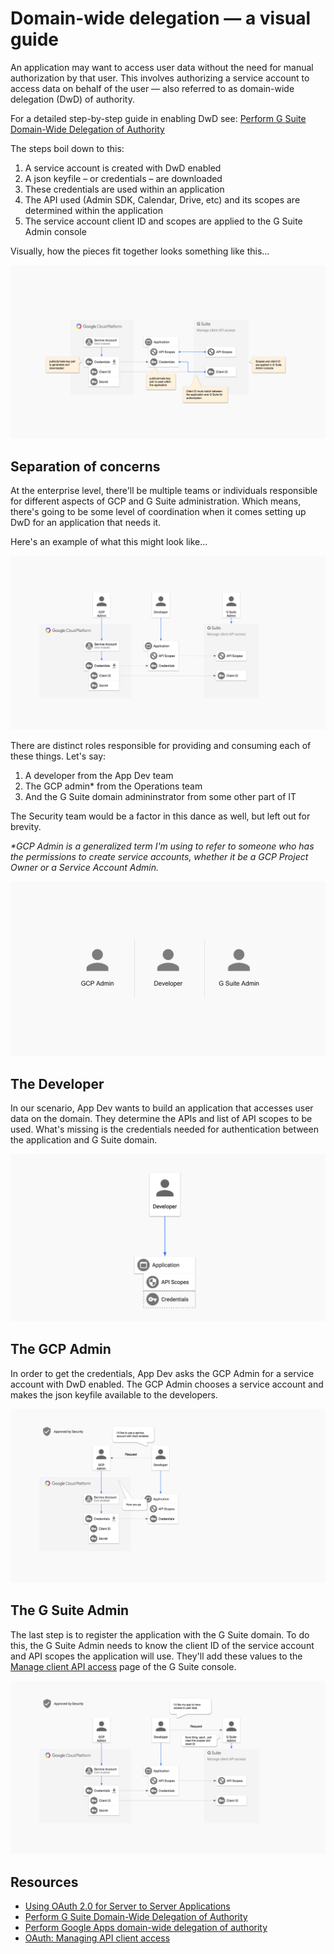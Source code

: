 # Domain-wide delegation — a visual guide

An application may want to access user data without the need for manual authorization by that user. This involves authorizing a service account to access data on behalf of the user — also referred to as domain-wide delegation (DwD) of authority.

For a detailed step-by-step guide in enabling DwD see: [Perform G Suite Domain-Wide Delegation of Authority](https://developers.google.com/admin-sdk/directory/v1/guides/delegation)

The steps boil down to this:

1. A service account is created with DwD enabled
2. A json keyfile – or credentials – are downloaded
3. These credentials are used within an application
4. The API used (Admin SDK, Calendar, Drive, etc) and its scopes are determined within the application
5. The service account client ID and scopes are applied to the G Suite Admin console

Visually, how the pieces fit together looks something like this...

![overview]

## Separation of concerns

At the enterprise level, there'll be multiple teams or individuals responsible for different aspects of GCP and G Suite administration. Which means, there's going to be some level of coordination when it comes setting up DwD for an application that needs it.

Here's an example of what this might look like...

![complete]

There are distinct roles responsible for providing and consuming each of these things. Let's say: 

1. A developer from the App Dev team
2. The GCP admin* from the Operations team
3. And the G Suite domain admininstrator from some other part of IT

The Security team would be a factor in this dance as well, but left out for brevity.

_*GCP Admin is a generalized term I'm using to refer to someone who has the permissions to create service accounts, whether it be a GCP Project Owner or a Service Account Admin._

![roles]

## The Developer

In our scenario, App Dev wants to build an application that accesses user data on the domain. They determine the APIs and list of API scopes to be used. What's missing is the credentials needed for authentication between the application and G Suite domain. 

![app-scopes]

## The GCP Admin

In order to get the credentials, App Dev asks the GCP Admin for a service account with DwD enabled. The GCP Admin chooses a service account and makes the json keyfile available to the developers.

![service-account-request]

## The G Suite Admin

The last step is to register the application with the G Suite domain. To do this, the G Suite Admin needs to know the client ID of the service account and API scopes the application will use. They'll add these values to the [Manage client API access](https://support.google.com/a/answer/162106?hl=en) page of the G Suite console.

![gsuite-admin]

## Resources
* [Using OAuth 2.0 for Server to Server Applications](https://developers.google.com/identity/protocols/OAuth2ServiceAccount)
* [Perform G Suite Domain-Wide Delegation of Authority](https://developers.google.com/admin-sdk/directory/v1/guides/delegation)
* [Perform Google Apps domain-wide delegation of authority](https://developers.google.com/+/domains/authentication/delegation)
* [OAuth: Managing API client access](https://support.google.com/a/answer/162106?hl=en)

[overview]: img/overview.png
[roles]: img/roles.png
[app-scopes]: img/app_scopes.png
[service-account-request]: img/service_account.png
[gsuite-admin]: img/gsuite_admin.png
[complete]: img/complete.png
